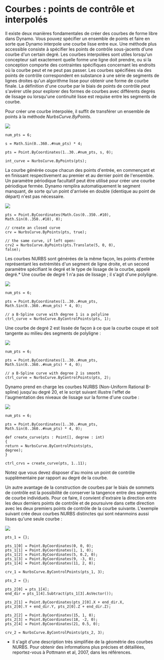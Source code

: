 

# Courbes : points de contrôle et interpolés

Il existe deux manières fondamentales de créer des courbes de forme libre dans Dynamo. Vous pouvez spécifier un ensemble de points et faire en sorte que Dynamo interpole une courbe lisse entre eux. Une méthode plus accessible consiste à spécifier les points de contrôle sous-jacents d'une courbe d'un certain degré. Les courbes interpolées sont utiles lorsqu'un concepteur sait exactement quelle forme une ligne doit prendre, ou si la conception comporte des contraintes spécifiques concernant les endroits où la courbe peut et ne peut pas passer. Les courbes spécifiées via des points de contrôle correspondent en substance à une série de segments de lignes droites qu'un algorithme lisse pour obtenir une forme de courbe finale. La définition d'une courbe par le biais de points de contrôle peut s'avérer utile pour explorer des formes de courbes avec différents degrés de lissage ou lorsqu'une continuité lisse est requise entre les segments de
courbe.

Pour créer une courbe interpolée, il suffit de transférer un ensemble de points à la méthode *NurbsCurve.ByPoints*.

![](images/12-4/Curves_01.png)

```
num_pts = 6;

s = Math.Sin(0..360..#num_pts) * 4;

pts = Point.ByCoordinates(1..30..#num_pts, s, 0);

int_curve = NurbsCurve.ByPoints(pts);
```

La courbe générée coupe chacun des points d'entrée, en commençant et en finissant respectivement au premier et au dernier point de l'ensemble. Un paramètre périodique facultatif peut être utilisé pour créer une courbe périodique fermée. Dynamo remplira automatiquement le segment manquant, de sorte qu'un point d'arrivée en double (identique au point de départ) n'est pas nécessaire.

![](images/12-4/Curves_02.png)

```
pts = Point.ByCoordinates(Math.Cos(0..350..#10),
Math.Sin(0..350..#10), 0);

// create an closed curve
crv = NurbsCurve.ByPoints(pts, true);

// the same curve, if left open:
crv2 = NurbsCurve.ByPoints(pts.Translate(5, 0, 0),
false);
```

Les courbes NURBS sont générées de la même façon, les points d'entrée représentant les extrémités d'un segment de ligne droite, et un second paramètre spécifiant le degré et le type de lissage de la courbe, appelé degré.* Une courbe de degré 1 n'a pas de lissage ; il s'agit d'une polyligne.

![](images/12-4/Curves_03.png)

```
num_pts = 6;

pts = Point.ByCoordinates(1..30..#num_pts,
Math.Sin(0..360..#num_pts) * 4, 0);

// a B-Spline curve with degree 1 is a polyline
ctrl_curve = NurbsCurve.ByControlPoints(pts, 1);
```

Une courbe de degré 2 est lissée de façon à ce que la courbe coupe et soit tangente au milieu des segments de polyligne :

![](images/12-4/Curves_04.png)

```
num_pts = 6;

pts = Point.ByCoordinates(1..30..#num_pts,
Math.Sin(0..360..#num_pts) * 4, 0);

// a B-Spline curve with degree 2 is smooth
ctrl_curve = NurbsCurve.ByControlPoints(pts, 2);
```

Dynamo prend en charge les courbes NURBS (Non-Uniform Rational B-spline) jusqu'au degré 20, et le script suivant illustre l'effet de l'augmentation des niveaux de lissage sur la forme d'une courbe :

![](images/12-4/Curves_05.png)

```
num_pts = 6;

pts = Point.ByCoordinates(1..30..#num_pts,
Math.Sin(0..360..#num_pts) * 4, 0);

def create_curve(pts : Point[], degree : int) 
{
return = NurbsCurve.ByControlPoints(pts,
degree);
}

ctrl_crvs = create_curve(pts, 1..11);
```

Notez que vous devez disposer d'au moins un point de contrôle supplémentaire par rapport au degré de la courbe.

Un autre avantage de la construction de courbes par le biais de sommets de contrôle est la possibilité de conserver la tangence entre des segments de courbe individuels. Pour ce faire, il convient d'extraire la direction entre les deux derniers points de contrôle et de poursuivre dans cette direction avec les deux premiers points de contrôle de la courbe suivante. L'exemple suivant crée deux courbes NURBS distinctes qui sont néanmoins aussi lisses qu'une seule courbe :

![](images/12-4/Curves_06.png)

```
pts_1 = {};

pts_1[0] = Point.ByCoordinates(0, 0, 0);
pts_1[1] = Point.ByCoordinates(1, 1, 0);
pts_1[2] = Point.ByCoordinates(5, 0.2, 0);
pts_1[3] = Point.ByCoordinates(9, -3, 0);
pts_1[4] = Point.ByCoordinates(11, 2, 0);

crv_1 = NurbsCurve.ByControlPoints(pts_1, 3);

pts_2 = {};

pts_2[0] = pts_1[4];
end_dir = pts_1[4].Subtract(pts_1[3].AsVector());

pts_2[1] = Point.ByCoordinates(pts_2[0].X + end_dir.X,
pts_2[0].Y + end_dir.Y, pts_2[0].Z + end_dir.Z);

pts_2[2] = Point.ByCoordinates(15, 1, 0);
pts_2[3] = Point.ByCoordinates(18, -2, 0);
pts_2[4] = Point.ByCoordinates(21, 0.5, 0);

crv_2 = NurbsCurve.ByControlPoints(pts_2, 3);
```

* Il s'agit d'une description très simplifiée de la géométrie des courbes NURBS. Pour obtenir des informations plus précises et détaillées, reportez-vous à Pottmann et al, 2007, dans les références.


